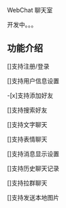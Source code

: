 WebChat 聊天室

开发中。。。

## 功能介绍

[]支持注册/登录

[]支持用户信息设置

-[x]支持添加好友

[]支持搜索好友

[]支持文字聊天

[]支持表情聊天

[]支持消息显示设置

[]支持历史聊天记录

[]支持拉群聊天

[]支持发送本地图片
